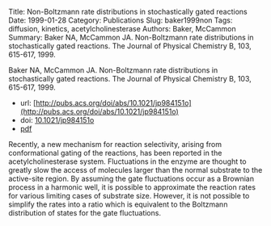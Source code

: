 Title: Non-Boltzmann rate distributions in stochastically gated reactions
Date: 1999-01-28
Category: Publications
Slug: baker1999non
Tags: diffusion, kinetics, acetylcholinesterase
Authors: Baker, McCammon
Summary: Baker NA, McCammon JA. Non-Boltzmann rate distributions in stochastically gated reactions. The Journal of Physical Chemistry B, 103, 615-617, 1999. 

Baker NA, McCammon JA. Non-Boltzmann rate distributions in stochastically gated reactions. The Journal of Physical Chemistry B, 103, 615-617, 1999. 

* url: [http://pubs.acs.org/doi/abs/10.1021/jp984151o](http://pubs.acs.org/doi/abs/10.1021/jp984151o)
* doi: [10.1021/jp984151o](http://dx.doi.org/10.1021/jp984151o)
* [pdf](http://sobolevnrm.github.io/papers/baker1999non.pdf)

Recently, a new mechanism for reaction selectivity, arising from conformational gating of the reactions, has been reported in the acetylcholinesterase system. Fluctuations in the enzyme are thought to greatly slow the access of molecules larger than the normal substrate to the active-site region. By assuming the gate fluctuations occur as a Brownian process in a harmonic well, it is possible to approximate the reaction rates for various limiting cases of substrate size. However, it is not possible to simplify the rates into a ratio which is equivalent to the Boltzmann distribution of states for the gate fluctuations.
